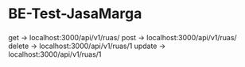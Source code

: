 # BE-Test-JasaMarga

###
get -> localhost:3000/api/v1/ruas/
post -> localhost:3000/api/v1/ruas/
delete -> localhost:3000/api/v1/ruas/1
update -> localhost:3000/api/v1/ruas/1